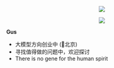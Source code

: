 <p align="center"><img src="https://readme-typing-svg.herokuapp.com?color=%2336BCF7&center=true&vCenter=true&width=600&lines=Make+something+people+want;"></p>
<p align="center"><img src="https://readme-typing-svg.herokuapp.com?color=%2336BCF7&center=true&vCenter=true&width=600&lines=做+点+有+用+的;"></p>

**Gus**
- 大模型方向创业中 (📌北京)
- 寻找值得做的问题中，欢迎探讨
- There is no gene for the human spirit 
